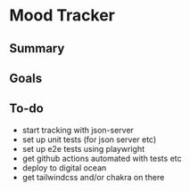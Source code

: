 # Mood Tracker

## Summary

## Goals

## To-do

- start tracking with json-server
- set up unit tests (for json server etc)
- set up e2e tests using playwright
- get github actions automated with tests etc
- deploy to digital ocean
- get tailwindcss and/or chakra on there
